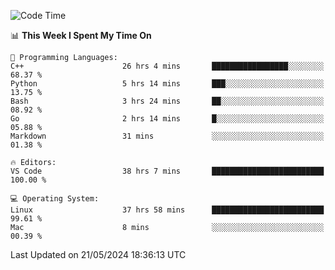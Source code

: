 
<!--START_SECTION:waka-->
![Code Time](http://img.shields.io/badge/Code%20Time-1%2C976%20hrs%201%20min-blue)

📊 **This Week I Spent My Time On** 

```text
💬 Programming Languages: 
C++                      26 hrs 4 mins       █████████████████░░░░░░░░   68.37 % 
Python                   5 hrs 14 mins       ███░░░░░░░░░░░░░░░░░░░░░░   13.75 % 
Bash                     3 hrs 24 mins       ██░░░░░░░░░░░░░░░░░░░░░░░   08.92 % 
Go                       2 hrs 14 mins       █░░░░░░░░░░░░░░░░░░░░░░░░   05.88 % 
Markdown                 31 mins             ░░░░░░░░░░░░░░░░░░░░░░░░░   01.38 % 

🔥 Editors: 
VS Code                  38 hrs 7 mins       █████████████████████████   100.00 % 

💻 Operating System: 
Linux                    37 hrs 58 mins      █████████████████████████   99.61 % 
Mac                      8 mins              ░░░░░░░░░░░░░░░░░░░░░░░░░   00.39 % 
```


 Last Updated on 21/05/2024 18:36:13 UTC
<!--END_SECTION:waka-->

